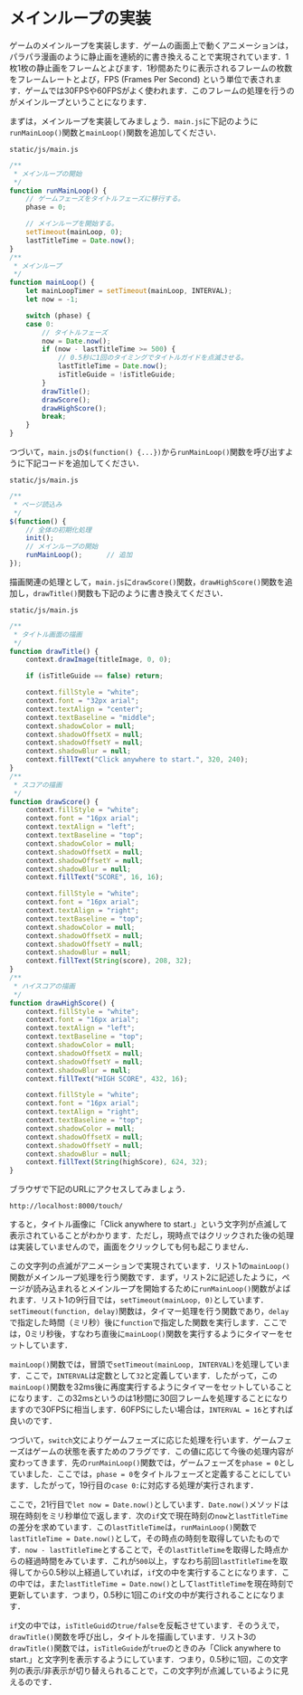 # メインループの実装

ゲームのメインループを実装します．ゲームの画面上で動くアニメーションは，パラパラ漫画のように静止画を連続的に書き換えることで実現されています．1枚1枚の静止画をフレームとよびます．1秒間あたりに表示されるフレームの枚数をフレームレートとよび，FPS (Frames Per Second) という単位で表されます．ゲームでは30FPSや60FPSがよく使われます．このフレームの処理を行うのがメインループということになります．

まずは，メインループを実装してみましょう．`main.js`に下記のように`runMainLoop()`関数と`mainLoop()`関数を追加してください．

`static/js/main.js`
```js
/**
 * メインループの開始
 */
function runMainLoop() {
    // ゲームフェーズをタイトルフェーズに移行する。
    phase = 0;

	// メインループを開始する。
    setTimeout(mainLoop, 0);
    lastTitleTime = Date.now();
}
/**
 * メインループ
 */
function mainLoop() {
    let mainLoopTimer = setTimeout(mainLoop, INTERVAL);
    let now = -1;

    switch (phase) {
    case 0:
        // タイトルフェーズ
        now = Date.now();
        if (now - lastTitleTime >= 500) {
            // 0.5秒に1回のタイミングでタイトルガイドを点滅させる。
            lastTitleTime = Date.now();
            isTitleGuide = !isTitleGuide;
        }
        drawTitle();
        drawScore();
        drawHighScore();
        break;
    }
}
```

つづいて，`main.js`の`$(function() {...})`から`runMainLoop()`関数を呼び出すように下記コードを追加してください．

`static/js/main.js`
```js
/**
 * ページ読込み
 */
$(function() {
    // 全体の初期化処理
    init();
    // メインループの開始
    runMainLoop();      // 追加
});
```

描画関連の処理として，`main.js`に`drawScore()`関数，`drawHighScore()`関数を追加し，`drawTitle()`関数も下記のように書き換えてください．

`static/js/main.js`
```js
/**
 * タイトル画面の描画
 */
function drawTitle() {
    context.drawImage(titleImage, 0, 0);

    if (isTitleGuide == false) return;

    context.fillStyle = "white";
    context.font = "32px arial";
    context.textAlign = "center";
    context.textBaseline = "middle";
    context.shadowColor = null;
    context.shadowOffsetX = null;
    context.shadowOffsetY = null;
    context.shadowBlur = null;
    context.fillText("Click anywhere to start.", 320, 240);
}
/**
 * スコアの描画
 */
function drawScore() {
    context.fillStyle = "white";
    context.font = "16px arial";
    context.textAlign = "left";
    context.textBaseline = "top";
    context.shadowColor = null;
    context.shadowOffsetX = null;
    context.shadowOffsetY = null;
    context.shadowBlur = null;
    context.fillText("SCORE", 16, 16);

    context.fillStyle = "white";
    context.font = "16px arial";
    context.textAlign = "right";
    context.textBaseline = "top";
    context.shadowColor = null;
    context.shadowOffsetX = null;
    context.shadowOffsetY = null;
    context.shadowBlur = null;
    context.fillText(String(score), 208, 32);
}
/**
 * ハイスコアの描画
 */
function drawHighScore() {
    context.fillStyle = "white";
    context.font = "16px arial";
    context.textAlign = "left";
    context.textBaseline = "top";
    context.shadowColor = null;
    context.shadowOffsetX = null;
    context.shadowOffsetY = null;
    context.shadowBlur = null;
    context.fillText("HIGH SCORE", 432, 16);

    context.fillStyle = "white";
    context.font = "16px arial";
    context.textAlign = "right";
    context.textBaseline = "top";
    context.shadowColor = null;
    context.shadowOffsetX = null;
    context.shadowOffsetY = null;
    context.shadowBlur = null;
    context.fillText(String(highScore), 624, 32);
}
```

ブラウザで下記のURLにアクセスしてみましょう．

`http://localhost:8000/touch/`

すると，タイトル画像に「Click anywhere to start.」という文字列が点滅して表示されていることがわかります．ただし，現時点ではクリックされた後の処理は実装していませんので，画面をクリックしても何も起こりません．

この文字列の点滅がアニメーションで実現されています．リスト1の`mainLoop()`関数がメインループ処理を行う関数です．まず，リスト2に記述したように，ページが読み込まれるとメインループを開始するために`runMainLoop()`関数がよばれます．リスト1の9行目では，`setTimeout(mainLoop, 0)`としています．`setTimeout(function, delay)`関数は，タイマー処理を行う関数であり，`delay`で指定した時間（ミリ秒）後に`function`で指定した関数を実行します．ここでは，0ミリ秒後，すなわち直後に`mainLoop()`関数を実行するようにタイマーをセットしています．

`mainLoop()`関数では，冒頭で`setTimeout(mainLoop, INTERVAL)`を処理しています．ここで，`INTERVAL`は定数として`32`と定義しています．したがって，この`mainLoop()`関数を32ms後に再度実行するようにタイマーをセットしていることになります．この32msというのは1秒間に30回フレームを処理することになりますので30FPSに相当します．60FPSにしたい場合は，`INTERVAL = 16`とすれば良いのです．

つづいて，`switch`文によりゲームフェーズに応じた処理を行います．ゲームフェーズはゲームの状態を表すためのフラグです．この値に応じて今後の処理内容が変わってきます．先の`runMainLoop()`関数では，ゲームフェーズを`phase = 0`としていました．ここでは，`phase = 0`をタイトルフェーズと定義することにしています．したがって，19行目の`case 0:`に対応する処理が実行されます．

ここで，21行目で`let now = Date.now()`としています．`Date.now()`メソッドは現在時刻をミリ秒単位で返します．次の`if`文で現在時刻の`now`と`lastTitleTime`の差分を求めています．この`lastTitleTime`は，`runMainLoop()`関数で`lastTitleTime = Date.now()`として，その時点の時刻を取得していたものです．`now - lastTitleTime`とすることで，その`lastTitleTime`を取得した時点からの経過時間をみています．これが`500`以上，すなわち前回`lastTitleTime`を取得してから0.5秒以上経過していれば，`if`文の中を実行することになります．この中では，また`lastTitleTime = Date.now()`として`lastTitleTime`を現在時刻で更新しています．つまり，0.5秒に1回この`if`文の中が実行されることになります．

`if`文の中では，`isTitleGuid`の`true/false`を反転させています．そのうえで，`drawTitle()`関数を呼び出し，タイトルを描画しています．リスト3の`drawTitle()`関数では，`isTitleGuide`が`true`のときのみ「Click anywhere to start.」と文字列を表示するようにしています．つまり，0.5秒に1回，この文字列の表示/非表示が切り替えられることで，この文字列が点滅しているように見えるのです．

